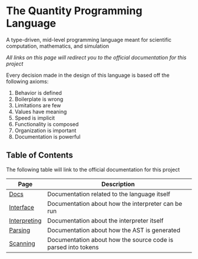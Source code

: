 # The Quantity Programming Language
A type-driven, mid-level programming language meant for scientific computation, mathematics, and simulation

*All links on this page will redirect you to the official documentation for this project*

Every decision made in the design of this language is based off the following axioms:
1. Behavior is defined
3. Boilerplate is wrong
8. Limitations are few
4. Values have meaning
2. Speed is implicit
6. Functionality is composed
7. Organization is important
9. Documentation is powerful

## Table of Contents
The following table will link to the official documentation for this project

| Page                                                                     | Description                                                   |
| ------------------------------------------------------------------------ | ------------------------------------------------------------- |
| [Docs](https://joeyame.github.io/quantity/quantity/docs)                 | Documentation related to the language itself                  |
| [Interface](https://joeyame.github.io/quantity/quantity/interface)       | Documentation about how the interpreter can be run            |
| [Interpreting](https://joeyame.github.io/quantity/quantity/interpreting) | Documentation about the interpreter itself                    |
| [Parsing](https://joeyame.github.io/quantity/quantity/parsing)           | Documentation about how the AST is generated                  |
| [Scanning](https://joeyame.github.io/quantity/quantity/scanning)         | Documentation about how the source code is parsed into tokens |

